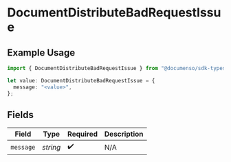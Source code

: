# DocumentDistributeBadRequestIssue

## Example Usage

```typescript
import { DocumentDistributeBadRequestIssue } from "@documenso/sdk-typescript/models/errors";

let value: DocumentDistributeBadRequestIssue = {
  message: "<value>",
};
```

## Fields

| Field              | Type               | Required           | Description        |
| ------------------ | ------------------ | ------------------ | ------------------ |
| `message`          | *string*           | :heavy_check_mark: | N/A                |